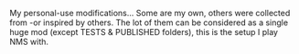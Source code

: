 My personal-use modifications... Some are my own, others were collected from -or inspired by others.
The lot of them can be considered as a single huge mod (except TESTS & PUBLISHED folders), this is the setup I play NMS with.
